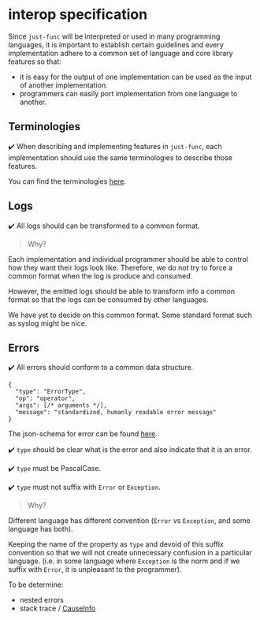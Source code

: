 # interop specification

Since `just-func` will be interpreted or used in many programming languages,
it is important to establish certain guidelines and every implementation adhere to a common set of language and core library features so that:

- it is easy for the output of one implementation can be used as the input of another implementation.
- programmers can easily port implementation from one language to another.

## Terminologies

✔️ When describing and implementing features in `just-func`,
each implementation should use the same terminologies to describe those features.

You can find the terminologies [here](./terminology.md).

## Logs

✔️ All logs should can be transformed to a common format.

> Why?

Each implementation and individual programmer should be able to control how they want their logs look like.
Therefore, we do not try to force a common format when the log is produce and consumed.

However, the emitted logs should be able to transform info a common format so that the logs can be consumed by other languages.

We have yet to decide on this common format.
Some standard format such as syslog might be nice.

## Errors

✔️ All errors should conform to a common data structure.

```jsonc
{
  "type": "ErrorType",
  "op": "operator",
  "args": [/* arguments */],
  "message": "standardized, humanly readable error message"
}
```

The json-schema for error can be found [here](https://github.com/justland/just-func/blob/main/json-schema/error-schema.jsonc).

✔️ `type` should be clear what is the error and also indicate that it is an error.

✔️ `type` must be PascalCase.

✔️ `type` must not suffix with `Error` or `Exception`.

> Why?

Different language has different convention (`Error` vs `Exception`, and some language has both).

Keeping the name of the property as `type` and devoid of this suffix convention so that we will not create unnecessary confusion in a particular language.
(i.e. in some language where `Exception` is the norm and if we suffix with `Error`, it is unpleasant to the programmer).

To be determine:

- nested errors
- stack trace / [CauseInfo](https://github.com/unional/google-cloud-api/blob/master/src/types.ts#L119)
